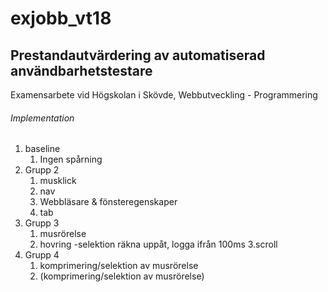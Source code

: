 # exjobb_vt18 
## Prestandautvärdering av automatiserad användbarhetstestare
Examensarbete vid Högskolan i Skövde, Webbutveckling - Programmering
###### Implementation
1. baseline
    1. Ingen spårning
2. Grupp 2
    1. musklick
    2. nav
    3. Webbläsare & fönsteregenskaper
    4. tab
3. Grupp 3
    1. musrörelse
    2. hovring -selektion räkna uppåt, logga ifrån 100ms
    3.scroll
4. Grupp 4
    1. komprimering/selektion av musrörelse
    2. (komprimering/selektion av musrörelse)
